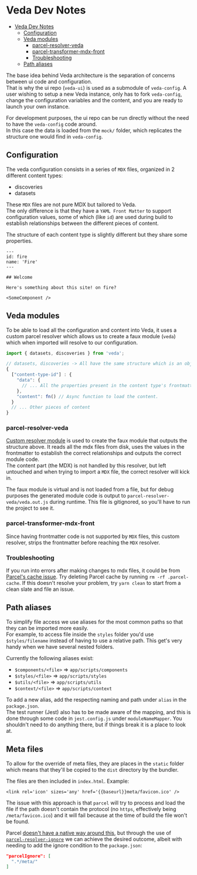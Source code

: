 # Veda Dev Notes

- [Veda Dev Notes](#veda-dev-notes)
  - [Configuration](#configuration)
  - [Veda modules](#veda-modules)
    - [parcel-resolver-veda](#parcel-resolver-veda)
    - [parcel-transformer-mdx-front](#parcel-transformer-mdx-front)
    - [Troubleshooting](#troubleshooting)
  - [Path aliases](#path-aliases)


The base idea behind Veda architecture is the separation of concerns between ui code and configuration.  
That is why the ui repo (`veda-ui`) is used as a submodule of `veda-config`.
A user wishing to setup a new Veda instance, only has to fork `veda-config`, change the configuration variables and the content, and you are ready to launch your own instance.

For development purposes, the ui repo can be run directly without the need to have the `veda-config` code around.  
In this case the data is loaded from the `mock/` folder, which replicates the structure one would find in `veda-config`.

## Configuration
The veda configuration consists in a series of `MDX` files, organized in 2 different content types:
- discoveries
- datasets

These `MDX` files are not pure MDX but tailored to Veda.  
The only difference is that they have a `YAML Front Matter` to support configuration values, some of which (like `id`) are used during build to establish relationships between the different pieces of content.

The structure of each content type is slightly different but they share some properties.
```
---
id: fire
name: 'Fire'
---

## Welcome

Here's something about this site! on fire?

<SomeComponent />
```

## Veda modules
To be able to load all the configuration and content into Veda, it uses a custom parcel resolver which allows us to create a faux module (`veda`) which when imported will resolve to our configuration.

```js
import { datasets, discoveries } from 'veda';

// datasets, discoveries -> All have the same structure which is an object keyed by the content type id.
{
  ["content-type-id"] : {
    "data": {
      // ... All the properties present in the content type's frontmatter.
    },
    "content": fn() // Async function to load the content.
  }
  // ... Other pieces of content
}
```

### parcel-resolver-veda

[Custom resolver module](../../parcel-resolver-veda/index.js) is used to create the faux module that outputs the structure above. It reads all the mdx files from disk, uses the values in the frontmatter to establish the correct relationships and outputs the correct module code.  
The content part (the MDX) is not handled by this resolver, but left untouched and when trying to import a `MDX` file, the correct resolver will kick in.

The faux module is virtual and is not loaded from a file, but for debug purposes the generated module code is output to `parcel-resolver-veda/veda.out.js` during runtime. This file is gitignored, so you'll have to run the project to see it.

### parcel-transformer-mdx-front

Since having frontmatter code is not supported by `MDX` files, this custom resolver, strips the frontmatter before reaching the `MDX` resolver.

### Troubleshooting

If you run into errors after making changes to mdx files, it could be from [Parcel's cache issue](https://github.com/parcel-bundler/parcel/issues/7247). Try deleting Parcel cache by running `rm -rf .parcel-cache`. If this doesn't resolve your problem, try `yarn clean` to start from a clean slate and file an issue.

## Path aliases

To simplify file access we use aliases for the most common paths so that they can be imported more easily.  
For example, to access file inside the `styles` folder you'd use `$styles/filename` instead of having to use a relative path. This get's very handy when we have several nested folders.

Currently the following aliases exist:
- `$components/<file>` => `app/scripts/components`
- `$styles/<file>` => `app/scripts/styles`
- `$utils/<file>` => `app/scripts/utils`
- `$context/<file>` => `app/scripts/context`

To add a new alias, add the respecting naming and path under `alias` in the `package.json`.  
The test runner (Jest) also has to be made aware of the mapping, and this is done through some code in `jest.config.js` under `moduleNameMapper`. You shouldn't need to do anything there, but if things break it is a place to look at.


## Meta files

To allow for the override of meta files, they are places in the `static` folder which means that they'll be copied to the `dist` directory by the bundler.

The files are then included in `index.html`. Example:
```
<link rel='icon' sizes='any' href='{{baseurl}}meta/favicon.ico' />
```

The issue with this approach is that `parcel` will try to process and load the file if the path doesn't contain the protocol (no `https`, effectively being `/meta/favicon.ico`) and it will fail because at the time of build the file won't be found.

Parcel [doesn't have a native way around this](https://github.com/parcel-bundler/parcel/issues/1186), but through the use of [`parcel-resolver-ignore`](https://www.npmjs.com/package/parcel-resolver-ignore) we can achieve the desired outcome, albeit with needing to add the ignore condition to the `package.json`:
```json
"parcelIgnore": [
  ".*/meta/"
]
```